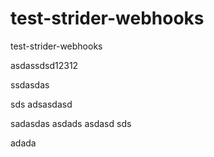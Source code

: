 test-strider-webhooks
=====================

test-strider-webhooks

asdassdsd12312

ssdasdas

sds adsasdasd

sadasdas
asdads
asdasd
sds

adada
